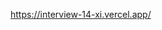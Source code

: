 https://interview-14-xi.vercel.app/

<!-- İki bileşen oluşturun; biri parent (üst) bileşen, diğeri ise alt (sayfa) bileşen olarak adlandırılır. Parent bileşen, kullanıcı listesini alır ve koşullu olarak yükleme durumunu veya veriden oluşturulan gerçek kullanıcı listesini renderlar. Parent bileşen, alınan kullanıcı dizisi ve her sayfada görüntülenmesi gereken öğe sayısı bilgilerini alt bileşene prop olarak iletmelidir.

Alt bileşen, sayfaları tıklanabilir bağlantılarla altında geçiş yapılabilir hale getiren bir sayfa listesi görüntüler. İlk sayfa bağlantısına tıkladığında, kullanıcıları ilk sayfadan başlayarak gösterir ve ardından ilgili sayfalara yönlendiren tıklanabilir bağlantıları gösterir.

Kullanıcıları randomuser.me adresinden alabilirsiniz. Bu ücretsiz bir API'dir ve rastgele kullanıcı verileri sağlar. API'yi sorgulamak için https://randomuser.me/api adresine bir GET isteği gönderin ve döndürmek istediğiniz kullanıcı sayısını sorgu parametresi olarak ekleyin. Örneğin, https://randomuser.me/api?results=19 adresine gönderilen bir GET isteği, 19 kullanıcının bir listesini döndürecektir. İstek tarafından döndürülen nesne aşağıdaki gibi bir yapıya sahiptir (bu durumda, results parametresi 1 olarak ayarlanmıştır):

{
  "results": [
    {
      "gender": "male",
      "name": {
        "title": "Mr",
        "first": "Gustav",
        "last": "Christiansen"
      },
      "location": {
        "street": {
          "number": 64,
          "name": "Skovbrynet"
        },
        "city": "Askeby",
        "state": "Danmark",
        "country": "Denmark",
        "postcode": 67407,
        "coordinates": {
          "latitude": "-36.0259",
          "longitude": "-50.4015"
        },
        "timezone": {
          "offset": "0:00",
          "description": "Western Europe Time, London, Lisbon, Casablanca"
        }
      },
      "email": "gustav.christiansen@example.com",
      "login": {
        "uuid": "5160b12a-bcd1-4e33-94e2-03a6a1a88364",
        "username": "tinydog101",
        "password": "deluxe",
        "salt": "TVZh5olg",
        "md5": "779faf341daac5cebb4033a49e492def",
        "sha1": "d96ff3e60731a11aa8550be0d655dc1361051e4b",
        "sha256": "4216310874a49ce2ddf9bee9fc3803e55558fa209cf602c4b388182b1445134d"
      },
      "dob": {
        "date": "1957-05-22T19:09:09.258Z",
        "age": 65
      },
      "registered": {
        "date": "2013-03-10T08:23:54.944Z",
        "age": 9
      },
      "phone": "61655243",
      "cell": "92661700",
      "id": {
        "name": "CPR",
        "value": "220557-1358"
      },
      "picture": {
        "large": "https://randomuser.me/api/portraits/men/43.jpg",
        "medium": "https://randomuser.me/api/portraits/med/men/43.jpg",
        "thumbnail": "https://randomuser.me/api/portraits/thumb/men/43.jpg"
      },
      "nat": "DK"
    }
  ],
  "info": {
    "seed": "06d65bd1ae788c54",
    "results": 1,
    "page": 1,
    "version": "1.3"
  }
}

Ayrıca, API'yi tarayıcınızda denemenizi ve sonucun yapısını gözlemlemenizi öneririm; yanıtın daha okunabilir olması için format=pretty adında ek bir sorgu parametresi belirtmek faydalı olabilir.

Parent bileşen, kullanıcı verisini aldıktan sonra bu veriyi temizlemeli ve alt bileşene iletmelidir. Temizlenmiş prop, her biri bir kullanıcının adını, yaşını ve e-postasını içeren nesnelerin bir dizisi olmalıdır. Verileri kullanarak kullanıcı adları, yaşları ve e-postalarını çıkarmalı ve alt bileşene bu temizlenmiş veriyi prop olarak iletmelisiniz.Netlik için yukarıdaki dizinin temizlenmiş versiyonu aşağıdaki gibi olacaktır:


[
  {
    "name": "Gustav Christiansen",
    "age": 5,
    "email": "gustav.christiansen@example.com"
  }
]

Bu soru, API isteği yapma, veriyi işleme, prop iletişimi ve sayfalama mantığını anlama yeteneğinizi değerlendirmeyi amaçlar. İstenilen bileşenleri oluştururken prop geçişi ve temiz veri çıkarma konularına dikkat etmelisiniz.


 -->
